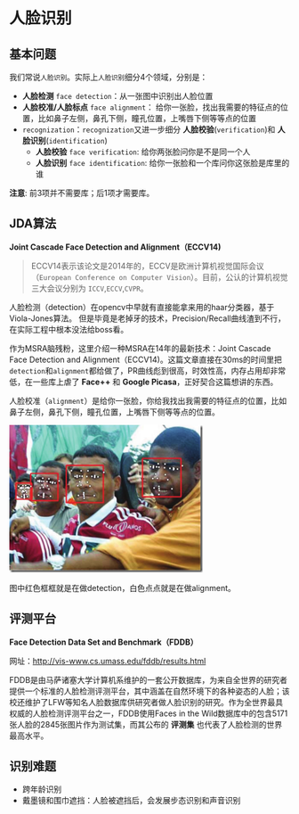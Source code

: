 # 人脸识别

## 基本问题

我们常说``人脸识别``。实际上``人脸识别``细分4个领域，分别是：

- **人脸检测** ``face detection``：从一张图中识别出人脸位置
- **人脸校准/人脸标点** ``face alignment``： 给你一张脸，找出我需要的特征点的位置，比如鼻子左侧，鼻孔下侧，瞳孔位置，上嘴唇下侧等等点的位置
- ``recognization``：``recognization``又进一步细分 **人脸校验**(``verification``)和 **人脸识别**(``identification``)
  - **人脸校验** ``face verification``: 给你两张脸问你是不是同一个人
  - **人脸识别** ``face identification``: 给你一张脸和一个库问你这张脸是库里的谁

**注意**: 前3项并不需要库；后1项才需要库。

## JDA算法

**Joint Cascade Face Detection and Alignment（ECCV14)**

>ECCV14表示该论文是2014年的，ECCV是欧洲计算机视觉国际会议（``European Conference on Computer Vision``）。目前，公认的计算机视觉三大会议分别为 ``ICCV``,``ECCV``,``CVPR``。

人脸检测（detection）在opencv中早就有直接能拿来用的haar分类器，基于Viola-Jones算法。
但是毕竟是老掉牙的技术，Precision/Recall曲线渣到不行，在实际工程中根本没法给boss看。

作为MSRA脑残粉，这里介绍一种MSRA在14年的最新技术：Joint Cascade Face Detection and Alignment（ECCV14)。这篇文章直接在30ms的时间里把``detection``和``alignment``都给做了，PR曲线彪到很高，时效性高，内存占用却非常低，在一些库上虐了 **Face++** 和 **Google Picasa**，正好契合这篇想讲的东西。

人脸校准（``alignment``）是给你一张脸，你给我找出我需要的特征点的位置，比如鼻子左侧，鼻孔下侧，瞳孔位置，上嘴唇下侧等等点的位置。

![](assets/face-detection-and-alignment.png)

图中红色框框就是在做detection，白色点点就是在做alignment。

## 评测平台

**Face Detection Data Set and Benchmark（FDDB）**

网址：http://vis-www.cs.umass.edu/fddb/results.html

FDDB是由马萨诸塞大学计算机系维护的一套公开数据库，为来自全世界的研究者提供一个标准的人脸检测评测平台，其中涵盖在自然环境下的各种姿态的人脸；该校还维护了LFW等知名人脸数据库供研究者做人脸识别的研究。作为全世界最具权威的人脸检测评测平台之一，FDDB使用Faces
 in the Wild数据库中的包含5171张人脸的2845张图片作为测试集，而其公布的 **评测集** 也代表了人脸检测的世界最高水平。


## 识别难题

- 跨年龄识别
- 戴墨镜和围巾遮挡：人脸被遮挡后，会发展步态识别和声音识别

